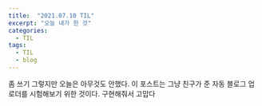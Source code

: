 ```yaml
---
title:  "2021.07.10 TIL"
excerpt: "오늘 내가 한 것"
categories:
  - TIL
tags:
  - TIL
  - blog
---
```

좀 쓰기 그렇지만 오늘은 아무것도 안했다.
이 포스트는 그냥 친구가 준 자동 블로그 업로더를 시험해보기 위한 것이다. 구현해줘서 고맙다